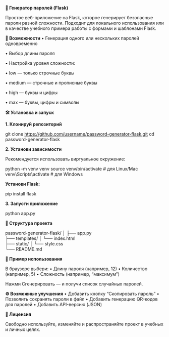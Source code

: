 **🔐 Генератор паролей (Flask)**

Простое веб-приложение на Flask, которое генерирует безопасные пароли разной сложности.
Подходит для локального использования или в качестве учебного примера работы с формами и шаблонами Flask.

**🚀 Возможности**
 • Генерация одного или нескольких паролей одновременно
 
 • Выбор длины пароля
 
 • Настройка уровня сложности:
 
 • low — только строчные буквы
 
 • medium — строчные и прописные буквы
 
 • high — буквы и цифры
 
 • max — буквы, цифры и символы


**🛠 Установка и запуск**

**1. Клонируй репозиторий**

git clone https://github.com/username/password-generator-flask.git
cd password-generator-flask

**2. Установи зависимости**

Рекомендуется использовать виртуальное окружение:

python -m venv venv
source venv/bin/activate  # для Linux/Mac
venv\Scripts\activate     # для Windows

**Установи Flask:**

pip install flask

**3. Запусти приложение**

python app.py

**📁 Структура проекта**

password-generator-flask/
│
├── app.py     
├── templates/
│   └── index.html  
├── static/
│   └── style.css   
└── README.md 

**🧠 Пример использования**

В браузере выбери:
 • Длину пароля (например, 12)
 • Количество (например, 5)
 • Сложность (например, “максимум”)

Нажми Сгенерировать — и получи список случайных паролей.

**⚙️ Возможные улучшения**
 • Добавить кнопку “Скопировать пароль”
 • Позволить сохранять пароли в файл
 • Добавить генерацию QR-кодов для паролей
 • Добавить API-версию (JSON)

**📄 Лицензия**

Свободно используйте, изменяйте и распространяйте проект в учебных и личных целях.
